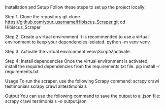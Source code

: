 Installation and Setup
Follow these steps to set up the project locally:

Step 1: Clone the repository
git clone https://github.com/your_username/Hibiscus_Scraper.git
cd Hibiscus_Scraper

Step 2: Create a virtual environment
It is recommended to use a virtual environment to keep your dependencies isolated.
python -m venv venv

Step 3: Activate the virtual environment
venv\Scripts\activate

Step 4: Install dependencies
Once the virtual environment is activated, install the required dependencies from the requirements.txt file.
pip install -r requirements.txt

Usage
To run the scraper, use the following Scrapy command:
scrapy crawl testimonials 
scrapy crawl alltestimonials 

Output
You can use the following command to save the output to a .json file:
scrapy crawl testimonials -o output.json
